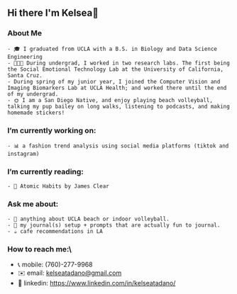 ## Hi there I'm Kelsea👋

### About Me
    - 🎓 I graduated from UCLA with a B.S. in Biology and Data Science Engineering
    - 👩🏽‍💻 During undergrad, I worked in two research labs. The first being the Social Emotional Technology Lab at the University of California, Santa Cruz. 
    - During spring of my junior year, I joined the Computer Vision and Imaging Biomarkers Lab at UCLA Health; and worked there until the end of my undergrad.
    - 🌞 I am a San Diego Native, and enjoy playing beach volleyball, talking my pup bailey on long walks, listening to podcasts, and making homemade stickers!

### I’m currently working on:
    - 📊 a fashion trend analysis using social media platforms (tiktok and instagram)

### I’m currently reading:
    - 🔁 Atomic Habits by James Clear

### Ask me about:
    - 🏐 anything about UCLA beach or indoor volleyball.
    - 📝 my journal(s) setup + prompts that are actually fun to journal.
    - ☕️ cafe recommendations in LA

### How to reach me:\
   - 📞 mobile: (760)-277-9968
   - ✉️  email: kelseatadano@gmail.com 
   - 🔗 linkedin: https://www.linkedin.com/in/kelseatadano/


